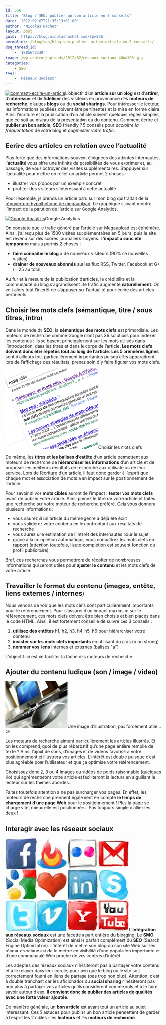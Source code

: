 ```yaml
---
id: 556
title: 'Blog / SEO: publier un bon article en 5 conseils'
date: '2012-02-07T21:35:13+01:00'
author: 'Nicolas Hachet'
layout: post
guid: 'https://blog.nicolashachet.com/?p=556'
permalink: /blog/seo/blog-seo-publier-un-bon-article-en-5-conseils/
dsq_thread_id:
    - '1285642139'
image: /wp-content/uploads/2012/02/reseaux-sociaux-400x198.jpg
categories:
    - SEO
tags:
    - 'Réseaux sociaux'
---
```



[![](/wp-content/uploads/2012/02/comment-ecrire-un-article.jpg "comment-ecrire-un-article")](/wp-content/uploads/2012/02/comment-ecrire-un-article.jpg)L’objectif d’un **article sur un blog** est d’**attirer**, d’**intéresser** et de **fidéliser** des visiteurs en provenance des **moteurs de recherche**, d’autres **blogs** ou du **social sharings**. Pour intéresser le lecteur, les informations publiées doivent être pertinentes et la mise en forme claire. Ainsi l’écriture et la publication d’un article suivent quelques règles simples, que ce soit au niveau de la présentation ou du contenu. Comment écrire et **publier un bon article**, **SEO** friendly ? 5 conseils pour *accroître la fréquentation* de votre blog et *augmenter votre trafic*.

## Ecrire des articles en relation avec l’actualité

Plus forte que des informations souvent éloignées des attentes internautes, l’**actualité** vous offre une infinité de possibilités de vous exprimer et, au passage, de vous octroyer des visites supplémentaires. S’appuyer sur l’actualité pour mettre en relief un article permet 2 choses :

- illustrer vos propos par un exemple concret
- profiter des visiteurs s’intéressant à cette actualité

Pour l’exemple, je prends un article paru sur mon blog qui traitait de la [réouverture hypothétique de megaupload](https://www.nicolashachet.com/blog/2012/01/21/fonctionnement-du-web/comment-megaupload-va-t-il-reouvrir-son-service-de-telechargement/ "Megaupload va-t-il rouvrir ?"). Le graphique suivant montre l’impact de la parution de l’article sur Google Analytics.

[![Google Analytics](/wp-content/uploads/2012/02/google_analytics-1024x228.jpg "google_analytics")](/wp-content/uploads/2012/02/google_analytics.jpg)Google Analytics

On constate que le trafic généré par l’article sur Megaupload est éphémère. Ainsi, j’ai reçu plus de 1500 visites supplémentaires en 5 jours, puis le site est revenu sur des scores journaliers moyens. L’**impact a donc été temporaire** mais a permis 2 choses :

- **faire connaitre le blog** à de nouveaux visiteurs (90% de nouvelles visites)
- **drainer de nouveaux abonnés** sur les flux RSS, Twitter, Facebook et G+ (+ 25 au total)

Au fur et à mesure de la publication d’articles, la crédibilité et la communauté du blog s’agrandissent : le trafic augmente **naturellement**. On voit alors tout l’intérêt de s’appuyer sur l’actualité pour écrire des articles pertinents.

## Choisir les mots clefs (sémantique, titre / sous titres, intro)

Dans le monde du **SEO**, la **sémantique des mots clefs** est primordiale. Les moteurs de recherche comme Google n’ont pas 36 solutions pour indexer les contenus : ils se basent principalement sur les mots utilisés dans l’introduction, dans les titres et dans le corps de l’article. **Les mots clefs doivent donc être répétés tout au long de l’article**. **Les 5 premières lignes** sont d’ailleurs tout particulièrement importantes puisqu’elles apparaîtront lors de l’affichage des résultats, prenez soin d’y faire figurer vos mots clefs.

[![Choisir les mots clefs](/wp-content/uploads/2012/02/mots-clefs-google-300x259.png "mots-clefs-google-300x259")](/wp-content/uploads/2012/02/mots-clefs-google-300x259.png)Choisir les mots clefs

De même, les **titres et les balises d’entête** d’un article permettent aux moteurs de recherche de **hiérarchiser les informations** d’un article et de proposer les meilleurs résultats de recherche aux utilisateurs de leur service. Lors de l’écriture d’un article, il faut donc garder à l’esprit que chaque mot et association de mots a un impact sur le positionnement de l’article.

Pour savoir si vos **mots cibles** auront de l’impact : **tester vos mots clefs** avant de publier votre article. Ainsi prenez le titre de votre article et faites une recherche sur votre moteur de recherche préféré. Cela vous donnera plusieurs informations :

- vous saurez si un article du même genre a déjà été écrit
- vous validerez votre contenu en le confrontant aux résultats de recherche
- vous aurez une estimation de l’intérêt des internautes pour le sujet
- grâce à la complétion automatique, vous connaîtrez les mots clefs en rapport (attention toutefois, l’auto-complétion est souvent fonction du profil publicitaire)

Bref, ces recherches vous permettront de récolter de nombreuses informations qui seront utiles pour **ajuster le contenu** et les mots clefs de votre article.

## Travailler le format du contenu (images, entête, liens externes / internes)

Nous venons de voir que les mots clefs sont particulièrement importants pour le référencement. Pour s’assurer d’un impact maximum sur le référencement, ces mots clefs doivent être bien choisis et bien placés dans le code HTML. Ainsi, il est fortement conseillé de suivre ces 3 conseils :

1. **utilisez des entêtes** h1, h2, h3, h4, h5, h6 pour hiérarchiser votre contenu
2. **insister sur les mots clefs importants** en utilisant du gras (b ou strong)
3. **nommer vos liens** internes et externes (balises "a")

L’objectif ici est de faciliter la tâche des moteurs de recherche.

## Ajouter du contenu ludique (son / image / video)

[![](/wp-content/uploads/2012/02/souris1.jpg "souris")](/wp-content/uploads/2012/02/souris1.jpg)Une image d’illustration, pas forcément utile… 😉

Les moteurs de recherche aiment particulièrement les articles illustrés. Et on les comprend, quoi de plus rébarbatif qu’une page entière remplie de texte ? Ainsi l’ajout de sons, d’images et de vidéos favorisera votre positionnement et illustrera vos articles. L’intérêt est double puisque c’est plus agréable pour l’utilisateur et que ça optimise votre référencement.

Choisissez donc 2, 3 ou 4 images ou vidéos de poids raisonnable (quelques Ko) qui agrémenteront votre article et faciliteront la lecture en aiguillant le lecteur sur les thèmes abordés.

Faites toutefois attention à ne pas surcharger vos pages. En effet, les moteurs de recherche prennent également en compte **le temps de chargement d’une page Web** pour le positionnement ! Plus la page se charge vite, mieux elle est positionnée… Pas toujours simple d’allier les deux !

## Interagir avec les réseaux sociaux


[![](/wp-content/uploads/2012/02/reseaux-sociaux.jpg "reseaux-sociaux")](/wp-content/uploads/2012/02/reseaux-sociaux.jpg)L’**intégration aux réseaux sociaux** est une facette à part entière du blogging. Le **SMO** (Social Media Optimization) est ainsi le parfait complément du **SEO** (Search Engine Optimization). L’intérêt de mettre son blog ou son site Web sur les réseaux sociaux est de le mettre en visibilité d’une population importante et d’une communauté Web proche de vos centres d’intérêt.

Les adeptes des réseaux sociaux n’hésiteront pas à partager votre contenu et à le relayer dans leur cercle, pour peu que le blog ou le site soit correctement fourni en liens de partage (pas trop non plus). Attention, c’est à double tranchant car les aficionados du **social sharing** n’hésiteront pas non plus à partager vos articles qu’ils considèrent comme nuls et à le faire savoir autour d’eux. **Il convient donc de publier des articles de qualités avec une forte valeur ajoutée**.

De manière générale, un **bon article** est avant tout un article au sujet intéressant. Ces 5 astuces pour publier un bon article permettent de garder à l’esprit les 2 cibles : les **lecteurs** et les **moteurs de recherche**.
